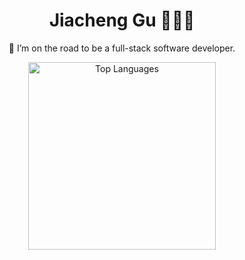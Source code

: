 <h1 align="center">Jiacheng Gu 🧑🏻‍💻</h1>

<p align="center">
  🌱 I’m on the road to be a full-stack software developer.
</p>

<p align="center">
  <img src="https://github-readme-stats.vercel.app/api/top-langs/?username=orangegoo&layout=compact&theme=material-palenight" width="300" alt="Top Languages"/>
</p>

